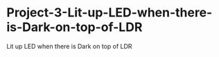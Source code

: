 # Project-3-Lit-up-LED-when-there-is-Dark-on-top-of-LDR
Lit up LED when there is Dark on top of LDR
